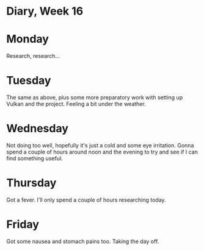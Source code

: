 # Diary, Week 16

# Monday

Research, research...

# Tuesday

The same as above, plus some more preparatory work with setting up Vulkan and the project.
Feeling a bit under the weather.

# Wednesday

Not doing too well, hopefully it's just a cold and some eye irritation.
Gonna spend a couple of hours around noon and the evening to try and see if I can find something useful.

# Thursday

Got a fever. I'll only spend a couple of hours researching today.

# Friday

Got some nausea and stomach pains too. Taking the day off.
